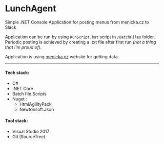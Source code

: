 # LunchAgent
Simple .NET Console Application for posting menus from menicka.cz to Slack

Application can be run by using `RunScript.bat` script in `/BatchFiles` folder.  
Periodic posting is achieved by creating a .txt file after first run *(not a thing that i'm proud of)*.

Application is using [menicka.cz](https://www.menicka.cz) website for getting data.

---

#### Tech stack:
* C#
* .NET Core 
* Batch file Scripts
* Nuget :
  * HtmlAgilityPack
  * Newtonsoft.Json

####  Tool stack:
 - Visual Studio 2017
 - Git (SourceTree)
